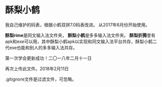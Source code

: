 # 酥梨小鹤

我自己维护的码表，根据小鹤双拼7.0码表改进。
从2017年6月份开始使用。

**酥梨rime**是同文输入法文件夹，
**酥梨小鹤**是多多输入法文件夹。
**酥梨折腾**里有apk和exe可以用，其中酥梨小鹤apk以实现和同文输入法平台共存，酥梨小鹤二代exe也能和别人的多多输入法共存。

第一次学会更新成功！二〇一八年二月十一日

再次上传此文件。2018年2月11日

.gitignore文件是过滤文件，可忽略。

